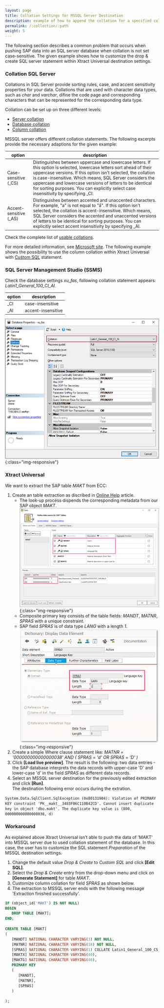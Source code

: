 ```yaml
---
layout: page
title: Collation Settings for MSSQL Server Destination
description: example of how to append the collation for a specified column
permalink: /:collection/:path
weight: 5
---
```


The following section describes a common problem that occurs when pushing SAP data into an SQL server database when collation is not set case-sensitive.
The given example shows how to customize the drop & create SQL server statement within Xtract Universal destination settings.

### Collation SQL Server

Collations in SQL Server provide sorting rules, case, and accent sensitivity properties for your data. Collations that are used with character data types, such as *char* and *varchar*, difine the code page and corresponding characters that can be represented for the corresponding data type. 

Collation can be set up on three different levels:
- [Server collation](https://docs.microsoft.com/en-us/sql/relational-databases/collations/set-or-change-the-server-collation?view=sql-server-ver15)
- [Database collation](https://docs.microsoft.com/en-us/sql/relational-databases/collations/set-or-change-the-database-collation?view=sql-server-ver15)
- [Column collation](https://docs.microsoft.com/en-us/sql/relational-databases/collations/set-or-change-the-column-collation?view=sql-server-ver15)

MSSQL server offers different collation statements. The following excerpts provide the necessary adaptions for the given example:

**option** | **description**
------------ | -------------
Case-sensitive (_CS) | Distinguishes between uppercase and lowercase letters. If this option is selected, lowercase letters sort ahead of their uppercase versions. If this option isn't selected, the collation is case-insensitive. Which means, SQL Server considers the uppercase and lowercase versions of letters to be identical for sorting purposes. You can explicitly select case insensitivity by specifying _CI.
Accent-sensitive (_AS) | Distinguishes between accented and unaccented characters. For example, "a" is not equal to "ấ". If this option isn't selected, the collation is accent-insensitive. Which means, SQL Server considers the accented and unaccented versions of letters to be identical for sorting purposes. You can explicitly select accent insensitivity by specifying _AI.

Check the complete list of [usable collations](https://docs.microsoft.com/en-us/sql/relational-databases/collations/collation-and-unicode-support?redirectedfrom=MSDN&view=sql-server-ver15#Collation_Defn). 

For more detailed information, see [Microsoft site](https://docs.microsoft.com/en-us/sql/relational-databases/collations/collation-and-unicode-support?redirectedfrom=MSDN&view=sql-server-ver15). 
The following example shows the possibility to use the column collation within Xtract Universal with [Custom SQL](https://help.theobald-software.com/en/xtract-universal/xu-destinations/microsoft-sql-server/sql-server-custom-sql) statement.

### SQL Server Management Studio (SSMS)

Check the database settings *xu_fas*, following collation statement appears: *Latin1_General_100_CI_AI*. 

**option** | **description**
------------ | -------------
_CI | case-insensitive
_AI | accent-insensitive

![default_collation_statement](/img/contents/collation_example_CI_AI_xu_fas_DB.png){:class="img-responsive"}

### Xtract Universal

We want to extract the SAP table *MAKT* from ECC:

1. Create an table extraction as discribed in [Online Help](https://help.theobald-software.com/en/xtract-universal/table) article.
   - The look-up process dispends the corresponding metadata from our SAP object *MAKT*. 
![default_collation_statement](/img/contents/makt_metadata.png){:class="img-responsive"}
   - Composite primary key consists of the table fields: *MANDT*, *MATNR*, *SPRAS* with a unique constraint.
   - SAP field *SPRAS* is of data type *LANG* with a length *1*.
   ![DD_SPRAS](/img/contents/dataDictionary_SPRAS.png){:class="img-responsive"}
2. Create a simple Where clause statement like: *MATNR = '000000000000000038' AND ( SPRAS  = 'd' OR SPRAS = 'D' )*
3.  Click **[Load live preview]**. The result is the following: two data entries - the SAP database interprets the data records with upper-case 'D' and lower-case 'd' in the field *SPRAS* as different data records.
4. Select an MSSQL server destination for the previously edited extraction and click **[Run]**.<br>
The destination following error occurs during the extration.

`System.Data.SqlClient.SqlException (0x80131904): Violation of PRIMARY KEY constraint 'PK__makt__3483F06C110B42CD'. Cannot insert duplicate key in object 'dbo.makt'. The duplicate key value is (800, 000000000000000038, d)`


### Workaround

As explained above Xtract Universal isn't able to push the data of 'MAKT' into MSSQL server due to used collation statement of the database. 
In this case, the user has to customize the SQL statement *Preparation* of the MSSQL destination settings.

1. Change the default value *Drop & Create* to *Custom SQL* and click **[Edit SQL]**.
2. Select the *Drop & Create* entry from the drop-down menu and click on **[Generate Statement]** for table *MAKT*.
3. Customize column collation for field *SPRAS* as shown below.
4. The extraction to MSSQL server ends with the following message 'Extraction finished successfully'.


```sql
IF (object_id('MAKT') IS NOT NULL)
BEGIN
   DROP TABLE [MAKT];
END;

CREATE TABLE [MAKT]  
(
   [MANDT] NATIONAL CHARACTER VARYING(3) NOT NULL,
   [MATNR] NATIONAL CHARACTER VARYING(18) NOT NULL,
   [SPRAS] NATIONAL CHARACTER VARYING(1) COLLATE Latin1_General_100_CS_AS NOT NULL,
   [MAKTX] NATIONAL CHARACTER VARYING(40),
   [MAKTG] NATIONAL CHARACTER VARYING(40),
   PRIMARY KEY
   (
      [MANDT], 
      [MATNR], 
      [SPRAS]
   )

);
```


